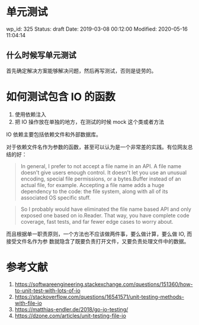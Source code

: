 # 单元测试

wp_id: 325
Status: draft
Date: 2019-03-08 00:12:00
Modified: 2020-05-16 11:04:14

## 什么时候写单元测试

首先确定解决方案能够解决问题，然后再写测试，否则是徒劳的。

# 如何测试包含 IO 的函数

1. 使用依赖注入
2. 把 IO 操作放在单独的地方，在测试的时候 mock 这个类或者方法

IO 依赖主要包括依赖文件和外部数据库。

对于依赖文件名作为参数的函数，甚至可以认为是一个非常差的实践。有位网友总结的好：

> In general, I prefer to not accept a file name in an API. A file name doesn't give users enough control. It doesn't let you use an unusual encoding, special file permissions, or a bytes.Buffer instead of an actual file, for example. Accepting a file name adds a huge dependency to the code: the file system, along with all of its associated OS specific stuff.

> So I probably would have eliminated the file name based API and only exposed one based on io.Reader. That way, you have complete code coverage, fast tests, and far fewer edge cases to worry about.

而且根据单一职责原则，一个方法也不应该做两件事，要么做计算，要么做 IO, 而接受文件名作为参
数就隐含了既要负责打开文件，又要负责处理文件中的数据。

# 参考文献

1. https://softwareengineering.stackexchange.com/questions/151360/how-to-unit-test-with-lots-of-io
2. https://stackoverflow.com/questions/16541571/unit-testing-methods-with-file-io
3. https://matthias-endler.de/2018/go-io-testing/
4. https://dzone.com/articles/unit-testing-file-io
